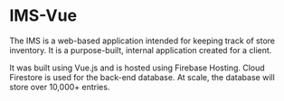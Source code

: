 # IMS-Vue

The IMS is a web-based application intended for keeping track of store inventory. It is a purpose-built, internal application created for a client. 

It was built using Vue.js and is hosted using Firebase Hosting. Cloud Firestore is used for the back-end database. At scale, the database will store over 10,000+ entries. 
